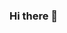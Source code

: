 ### Hi there 👋

<!--
**shash08/shash08** is a ✨ _special_ ✨ repository because its `README.md` (this file) appears on your GitHub profile.

Here are some ideas to get you started:


- 🌱 I’m currently learning Tensorflow
- 👯 I’m looking to collaborate on python deep learning
- 🤔 I’m looking for help with Deep learning 
